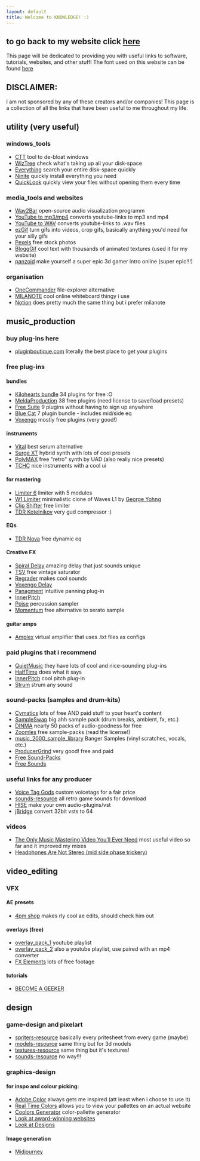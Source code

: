 ```yaml
---
layout: default
title: Welcome to KNOWLEDGE! :)
---
```

## to go back to my website click [here](https://monkemanmatt.webflow.io/) 

This page will be dedicated to providing you with useful links to software, tutorials, websites, and other stuff!
The font used on this website can be found [here](https://github.com/IdreesInc/Minecraft-Font/tree/main)



## DISCLAIMER: 
I am not sponsored by any of these creators and/or companies! 
This page is a collection of all the links that have been useful to me throughout my life.



## utility (very useful)
### windows_tools
- [CTT](https://github.com/ChrisTitusTech/winutil) tool to de-bloat windows
- [WizTree](https://www.diskanalyzer.com/) check what's taking up all your disk-space
- [Everything](https://www.voidtools.com/downloads/) search your entire disk-space quickly
- [Ninite](https://ninite.com/) quickly install everything you need
- [QuickLook](https://apps.microsoft.com/detail/9nv4bs3l1h4s?hl=en-us&gl=US) quickly view your files without opening them every time


### media_tools and websites
- [Wav2Bar](https://picorims.github.io/wav2bar-website/) open-source audio visualization programm 
- [YouTube to mp3/mp4](https://de.convert2mp3.club/index_13.html) converts youtube-links to mp3 and mp4
- [YouTube to WAV](https://yttowav.com/) converts youtube-links to .wav files
- [ezGif](https://ezgif.com/) turn gifs into videos, crop gifs, basically anything you'd need for your silly gifs
- [Pexels](https://www.pexels.com/) free stock photos
- [BloggGif](https://en.bloggif.com/text) cool text with thousands of animated textures (used it for my website)
- [panzoid](https://panzoid.com/creations) make yourself a super epic 3d gamer intro online (super epic!!!)


### organisation
- [OneCommander](https://www.onecommander.com/) file-explorer alternative
- [MILANOTE](https://www.milanote.com/refer/rcFNN4goXqxcauIRUX) cool online whiteboard thingy i use
- [Notion](https://www.notion.com/product) does pretty much the same thing but i prefer milanote




## music_production 
### buy plug-ins here
- [pluginboutique.com](https://www.pluginboutique.com/) literally the best place to get your plugins

### free plug-ins 
#### bundles
  - [Kilohearts bundle](https://kilohearts.com/products/kilohearts_essentials) 34 plugins for free :O
  - [MeldaProduction](https://www.meldaproduction.com/MFreeFXBundle) 38 free plugins (need license to save/load presets)
  - [Free Suite](https://www.vennaudio.com/free-suite/) 9 plugins without having to sign up anywhere
  - [Blue Cat](https://www.bluecataudio.com/Products/Bundle_FreewarePack/) 7 plugin bundle - includes mid/side eq
  - [Voxengo](https://www.voxengo.com) mostly free plugins (very good!)

#### instruments
  - [Vital](https://vital.audio/) best serum alternative
  - [Surge XT](https://surge-synthesizer.github.io/) hybrid synth with lots of cool presets
  - [PolyMAX](https://www.uaudio.com/products/polymax-synth) free "retro" synth by UAD (also really nice presets)
  - [TCHC](https://thecrowhillcompany.com/vaults/) nice instruments with a cool ui

#### for mastering
  - [Limiter 6](https://www.tokyodawn.net/vladg-limiter-n6/https://www.tokyodawn.net/vladg-limiter-n6/) limiter with 5 modules
  - [W1 Limiter](https://www.yohng.com/software/w1limit.html) minimalistic clone of Waves L1 by [George Yohng](https://www.youtube.com/gyohng)
  - [Clip Shifter](https://lvcaudio.com/plugins/clipshifter/) free limiter
  - [TDR Kotelnikov](https://www.tokyodawn.net/tdr-kotelnikov/) very gud compressor :)

#### EQs
  - [TDR Nova](https://www.tokyodawn.net/tdr-nova/) free dynamic eq

#### Creative FX
  - [Spiral Delay](https://www.davisynth.com/product/spiral-delay/) amazing delay that just sounds unique
  - [TSV](https://wavearts.com/products/plugins/tube-saturator-vintage/) free vintage saturator
  - [Regrader](https://www.igorski.nl/download/regrader) makes cool sounds
  - [Voxengo Delay](https://www.voxengo.com/product/sounddelay/)
  - [Panagment](https://www.auburnsounds.com/products/Panagement.html) intuitive panning plug-in
  - [InnerPitch](https://www.auburnsounds.com/products/InnerPitch.html)
  - [Poise](https://www.onesmallclue.com/) percussion sampler
  - [Momentum](https://www.bigfishaudio.com/momentum.html) free alternative to serato sample

#### guitar amps
  - [Amplex](https://nalexplugins.blogspot.com/2024/11/amplex-multiamp.html) virtual amplifier that uses .txt files as configs

### paid plugins that i recommend
- [QuietMusic](https://quietmusic.eu/) they have lots of cool and nice-sounding plug-ins
- [HalfTime](https://www.cableguys.com/halftime) does what it says
- [InnerPitch](https://www.auburnsounds.com/products/InnerPitch.html) cool pitch plug-in
- [Strum](https://lese.io/plugin/strum/) strum any sound

### sound-packs (samples and drum-kits)
- [Cymatics](https://cymatics.fm/free-download-vault/) lots of free AND paid stuff to your heart's content
- [SampleSwap](https://sampleswap.org/filebrowser-new.php) big ahh sample pack (drum breaks, ambient, fx, etc.)
- [DINMA](https://www.officialdinma.com/shop) nearly 50 packs of audio-goodness for free
- [Zoomles](https://www.youtube.com/@zoomelssamples3267) free sample-packs (read the license!)
- [music_2000_sample_library](https://soundpacks.com/free-sound-packs/music-2000-sample-library/) Banger Samples (vinyl scratches, vocals, etc.)
- [ProducerGrind](https://producergrind.com/collections/free-packs) very good! free and paid 
- [Free Sound-Packs](https://soundpacks.com)
- [Free Sounds](https://freesound.org/)

### useful links for any producer
- [Voice Tag Gods](https://www.voicetaggods.com/) custom voicetags for a fair price
- [sounds-resource](https://www.sounds-resource.com/) all retro game sounds for download
- [HISE](https://github.com/christophhart/HISE) make your own audio-plugins/vst
- [jBridge](https://jstuff.wordpress.com/jbridge/) convert 32bit vsts to 64

### videos
- [The Only Music Mastering Video You’ll Ever Need](https://www.youtube.com/watch?v=M88T8jFL2uU) most useful video so far and it improved my mixes 
- [Headphones Are Not Stereo (mid side phase trickery)](https://youtu.be/uZ9WQDojQt8?si=CoLu_FVFPMAjsrnk)




## video_editing 
### VFX
#### AE presets
- [4pm shop](https://payhip.com/4pmvfx) makes rly cool ae edits, should check him out

#### overlays (free)
- [overlay_pack_1](https://www.youtube.com/watch?v=ORa5wLF6Hr0&list=PLLY3ahhBZ3dZEIRMoBovjbu5OAKq1SWuG) youtube playlist
- [overlay_pack_2](https://www.youtube.com/watch?v=Hg9b2GwlVk4&list=PL9OdMIUuBl3b4II-9uRtLX6ASkUoAtc0t) also a youtube playlist, use paired with an mp4 converter 
- [FX Elements](https://www.fxelements.com/guide/free-videos-overlays) lots of free footage

#### tutorials
- [BECOME A GEEKER](https://youtu.be/pQDpxspELcI?si=HNwLAxUBrEFe7y5P)




## design 
### game-design and pixelart
- [spriters-resource](https://www.spriters-resource.com/) basically every pritesheet from every game (maybe)
- [models-resource](https://www.models-resource.com/) same thing but for 3d models
- [textures-resource](https://www.textures-resource.com/) same thing but it's textures!
- [sounds-resource](https://www.sounds-resource.com/) no way!!! 


### graphics-design
#### for inspo and colour picking: 
- [Adobe Color](https://color.adobe.com/explore) always gets me inspired (att least when i choose to use it)
- [Real Time Colors](https://www.realtimecolors.com/) allows you to view your pallettes on an actual website 
- [Coolors Generator](https://coolors.co/540d6e-ee4266-ffd23f-f3fcf0-1f271b) color-pallette generator
- [Look at award-winning websites](https://www.awwwards.com/websites/)
- [Look at Designs](https://dribbble.com/)

#### Image generation
- [Midjourney](https://www.midjourney.com/home)

